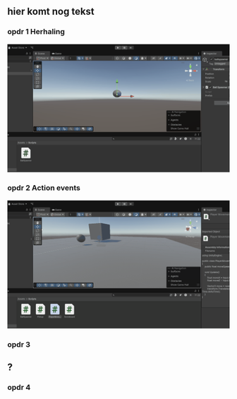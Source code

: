 ## hier komt nog tekst

### opdr 1 Herhaling

![alt text](Les4.gif)


### opdr 2 Action events

![alt text](Les2.gif)

### opdr 3 
## ?

### opdr 4
